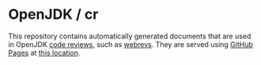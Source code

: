 # OpenJDK / cr

This repository contains automatically generated documents that are used in OpenJDK [code reviews](https://openjdk.java.net/guide/codeReview.html), such as [webrevs](https://openjdk.java.net/guide/webrevHelp.html). They are served using [GitHub Pages](https://pages.github.com) at [this location](https://openjdk.github.io/cr/).
